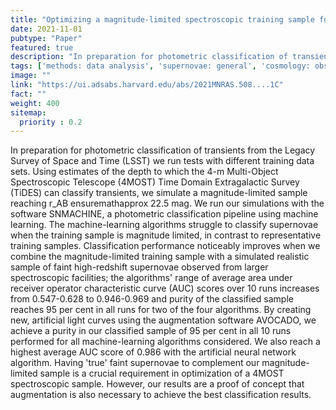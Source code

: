 ```yaml
---
title: "Optimizing a magnitude-limited spectroscopic training sample for photometric classification of supernovae"
date: 2021-11-01
pubtype: "Paper"
featured: true
description: "In preparation for photometric classification of transients from the Legacy Survey of Space and Time (LSST) we run tests with different training data sets. Using estimates of the depth to which the 4-m Multi-Object Spectroscopic Telescope (4MOST) Time Domain Extragalactic Survey (TiDES) can classify transients, we simulate a magnitude-limited sample reaching r_AB ensuremathapprox 22.5 mag. We run our simulations with the software SNMACHINE, a photometric classification pipeline using machine learning. The machine-learning algorithms struggle to classify supernovae when the training sample is magnitude limited, in contrast to representative training samples. Classification performance noticeably improves when we combine the magnitude-limited training sample with a simulated realistic sample of faint high-redshift supernovae observed from larger spectroscopic facilities; the algorithms' range of average area under receiver operator characteristic curve (AUC) scores over 10 runs increases from 0.547-0.628 to 0.946-0.969 and purity of the classified sample reaches 95 per cent in all runs for two of the four algorithms. By creating new, artificial light curves using the augmentation software AVOCADO, we achieve a purity in our classified sample of 95 per cent in all 10 runs performed for all machine-learning algorithms considered. We also reach a highest average AUC score of 0.986 with the artificial neural network algorithm. Having 'true' faint supernovae to complement our magnitude-limited sample is a crucial requirement in optimization of a 4MOST spectroscopic sample. However, our results are a proof of concept that augmentation is also necessary to achieve the best classification results."
tags: ['methods: data analysis', 'supernovae: general', 'cosmology: observations', 'Astrophysics - Instrumentation and Methods for Astrophysics']
image: ""
link: "https://ui.adsabs.harvard.edu/abs/2021MNRAS.508....1C"
fact: ""
weight: 400
sitemap:
  priority : 0.2
---
```


In preparation for photometric classification of transients from the Legacy Survey of Space and Time (LSST) we run tests with different training data sets. Using estimates of the depth to which the 4-m Multi-Object Spectroscopic Telescope (4MOST) Time Domain Extragalactic Survey (TiDES) can classify transients, we simulate a magnitude-limited sample reaching r_AB ensuremathapprox 22.5 mag. We run our simulations with the software SNMACHINE, a photometric classification pipeline using machine learning. The machine-learning algorithms struggle to classify supernovae when the training sample is magnitude limited, in contrast to representative training samples. Classification performance noticeably improves when we combine the magnitude-limited training sample with a simulated realistic sample of faint high-redshift supernovae observed from larger spectroscopic facilities; the algorithms' range of average area under receiver operator characteristic curve (AUC) scores over 10 runs increases from 0.547-0.628 to 0.946-0.969 and purity of the classified sample reaches 95 per cent in all runs for two of the four algorithms. By creating new, artificial light curves using the augmentation software AVOCADO, we achieve a purity in our classified sample of 95 per cent in all 10 runs performed for all machine-learning algorithms considered. We also reach a highest average AUC score of 0.986 with the artificial neural network algorithm. Having 'true' faint supernovae to complement our magnitude-limited sample is a crucial requirement in optimization of a 4MOST spectroscopic sample. However, our results are a proof of concept that augmentation is also necessary to achieve the best classification results.
